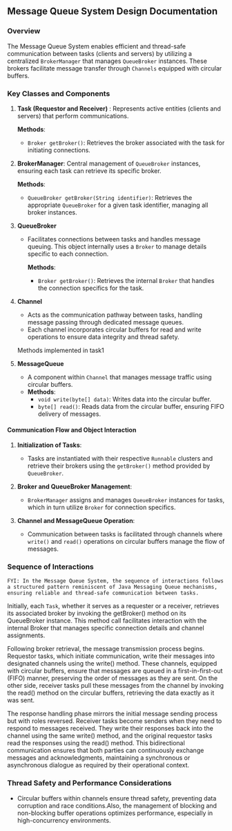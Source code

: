 ## **Message Queue System Design Documentation**

### **Overview**
The Message Queue System enables efficient and thread-safe communication between tasks (clients and servers) by utilizing a centralized `BrokerManager` that manages `QueueBroker` instances. These brokers facilitate message transfer through `Channels` equipped with circular buffers.

### **Key Classes and Components**

1. **Task (Requestor and Receiver)**
   : Represents active entities (clients and servers) that perform communications.
    
    **Methods**:
      
     - `Broker getBroker()`: Retrieves the broker associated with the task for initiating connections.

2. **BrokerManager**: Central management of `QueueBroker` instances, ensuring each task can retrieve its specific broker.
  
    **Methods**:
    - `QueueBroker getBroker(String identifier)`: Retrieves the appropriate `QueueBroker` for a given task identifier, managing all broker instances.

3. **QueueBroker**
   - Facilitates connections between tasks and handles message queuing. This object internally uses a `Broker` to manage details specific to each connection.
  
     **Methods**:
     - `Broker getBroker()`: Retrieves the internal `Broker` that handles the connection specifics for the task.

4. **Channel**
   - Acts as the communication pathway between tasks, handling message passing through dedicated message queues.
   - Each channel incorporates circular buffers for read and write operations to ensure data integrity and thread safety.

    Methods implemented in task1

5. **MessageQueue**
   - A component within `Channel` that manages message traffic using circular buffers.
   - **Methods**:
     - `void write(byte[] data)`: Writes data into the circular buffer.
     - `byte[] read()`: Reads data from the circular buffer, ensuring FIFO delivery of messages.

#### **Communication Flow and Object Interaction**

1. **Initialization of Tasks**:
   - Tasks are instantiated with their respective `Runnable` clusters and retrieve their brokers using the `getBroker()` method provided by `QueueBroker`.

2. **Broker and QueueBroker Management**:
   - `BrokerManager` assigns and manages `QueueBroker` instances for tasks, which in turn utilize `Broker` for connection specifics.

3. **Channel and MessageQueue Operation**:
   - Communication between tasks is facilitated through channels where `write()` and `read()` operations on circular buffers manage the flow of messages.

### **Sequence of Interactions**

    FYI: In the Message Queue System, the sequence of interactions follows a structured pattern reminiscent of Java Messaging Queue mechanisms, ensuring reliable and thread-safe communication between tasks. 

Initially, each `Task`, whether it serves as a requester or a receiver, retrieves its associated broker by invoking the getBroker() method on its QueueBroker instance. This method call facilitates interaction with the internal Broker that manages specific connection details and channel assignments.

Following broker retrieval, the message transmission process begins. Requestor tasks, which initiate communication, write their messages into designated channels using the write() method. These channels, equipped with circular buffers, ensure that messages are queued in a first-in-first-out (FIFO) manner, preserving the order of messages as they are sent. On the other side, receiver tasks pull these messages from the channel by invoking the read() method on the circular buffers, retrieving the data exactly as it was sent.

The response handling phase mirrors the initial message sending process but with roles reversed. Receiver tasks become senders when they need to respond to messages received. They write their responses back into the channel using the same write() method, and the original requestor tasks read the responses using the read() method. This bidirectional communication ensures that both parties can continuously exchange messages and acknowledgments, maintaining a synchronous or asynchronous dialogue as required by their operational context.

### **Thread Safety and Performance Considerations**
- Circular buffers within channels ensure thread safety, preventing data corruption and race conditions.Also, the management of blocking and non-blocking buffer operations optimizes performance, especially in high-concurrency environments.
